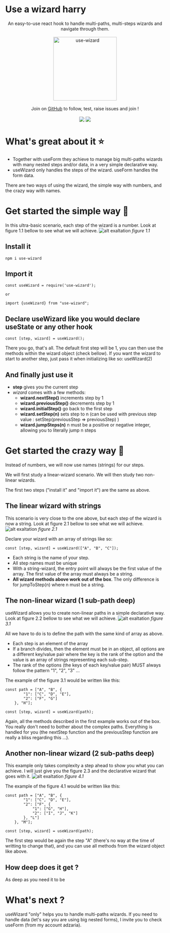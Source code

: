 # Use a wizard harry


<div align="center">
    An easy-to-use react hook to handle multi-paths, multi-steps wizards and navigate through them.
    <div><br/></div>
    <img src="https://static.adzaria.co/miniatures/wizard.png" alt="use-wizard" width="200"/>
    <div><br/></div>
        <div>Join on <a href="">GitHub</a> to follow, test, raise issues and join !</div>
    <div><br/></div>
    <div>
        <img src="https://img.shields.io/badge/react-v16.13.x-brightgreen" />
        <img src="https://img.shields.io/badge/stage-testing-orange" />
    </div>
</div>
    

# What's great about it ⭐

* Together with useForm they achieve to manage big multi-paths wizards with many nested steps and/or data, in a very simple declarative way.
* useWizard only handles the steps of the wizard. useForm handles the form data.

There are two ways of using the wizard, the simple way with numbers, and the crazy way with names.

# Get started the simple way 🚀

In this ultra-basic scenario, each step of the wizard is a number. Look at figure 1.1 bellow to see what we will achieve.
![alt exaltation](https://static.adzaria.co/npm/usewizard1.jpg)
*figure 1.1*

## Install it 
```
npm i use-wizard
```

## Import it
```
const useWizard = require('use-wizard');

or

import {useWizard} from "use-wizard";
```

## Declare useWizard like you would declare useState or any other hook

```
const [step, wizard] = useWizard();
```
There you go, that's all. The default first step will be 1, you can then use the methods within the wizard object (check bellow). If you want the wizard to start to another step, just pass it when initializing like so: useWizard(2)

## And finally just use it

* **step** gives you the current step
* *wizard* comes with a few methods:
    * **wizard.nextStep()** increments step by 1
    * **wizard.previousStep()** decrements step by 1
    * **wizard.initialStep()** go back to the first step
    * **wizard.setStep(n)** sets step to n (can be used with previous step value : setStep(previousStep => previousStep) )
    * **wizard.jumpSteps(n)** n must be a positive or negative integer, allowing you to literally jump n steps
    
# Get started the crazy way 🚀

Instead of numbers, we will now use names (strings) for our steps.

We will first study a linear-wizard scenario. We will then study two non-linear wizards.

The first two steps ("install it" and "import it") are the same as above.

## The linear wizard with strings

This scenario is very close to the one above, but each step of the wizard is now a string. Look at figure 2.1 bellow to see what we will achieve.
![alt exaltation](https://static.adzaria.co/npm/usewizard2.jpg)
*figure 2.1*

Declare your wizard with an array of strings like so:

```
const [step, wizard] = useWizard(["A", "B", "C"]);
```
* Each string is the name of your step.
* All step names must be unique
* With a string-wizard, the entry point will always be the first value of the array. The first value of the array must always be a string.
* **All wizard methods above work out of the box**. The only difference is for jumpToStep(n) where n must be a string.


## The non-linear wizard (1 sub-path deep)
    
useWizard allows you to create non-linear paths in a simple declarative way. Look at figure 2.2 bellow to see what we will achieve.
![alt exaltation](https://static.adzaria.co/npm/usewizard3.jpg)
*figure 3.1*

All we have to do is to define the path with the same kind of array as above. 
* Each step is an element of the array
* If a branch divides, then the element must be in an object, all options are a different key/value pair where the key is the rank of the option and the value is an array of strings representing each sub-step.
* The rank of the options (the keys of each key/value pair) MUST always follow the pattern "1", "2", "3" ...

The example of the figure 3.1 would be written like this:
```
const path = ["A", "B", {
        "1": ["C", "D", "E"],
        "2": ["F", "G"]
    }, "H"];

const [step, wizard] = useWizard(path);
```

Again, all the methods described in the first example works out of the box. You really don't need to bother about the complex paths. Everything is handled for you (the nextStep function and the previousStep function are really a bliss regarding this ...). 

## Another non-linear wizard (2 sub-paths deep)

This example only takes complexity a step ahead to show you what you can achieve. I will just give you the figure 2.3 and the declarative wizard that goes with it.
![alt exaltation](https://static.adzaria.co/npm/usewizard4.jpg)
*figure 4.1*

The example of the figure 4.1 would be written like this:
```
const path = ["A", "B", {
        "1": ["C", "D", "E"],
        "2": ["F", {
            "1": ["G", "H"],
            "2": ["I", "J", "K"]
        }, "L"]
    }, "M"];

const [step, wizard] = useWizard(path);
```
The first step would be again the step "A" (there's no way at the time of writting to change that), and you can use all methods from the wizard object like above.

## How deep does it get ?

As deep as you need it to be

# What's next ?

useWizard "only" helps you to handle multi-paths wizards. If you need to handle data (let's say you are using big nested forms), I invite you to check useForm (from my account adzaria). 

